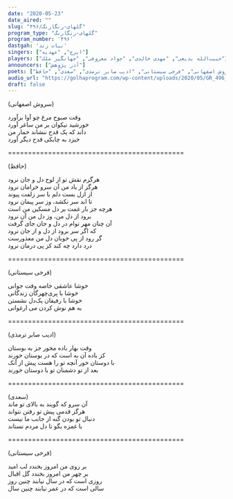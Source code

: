 ```yaml
---
date: "2020-05-23"
date_aired: ""
slug: "گلهای-رنگارنگ/۴۹۶"
program_type: "گلهای-رنگارنگ"
program_number: '۴۹۶'
dastgah: 'بیات زند'
singers: ["ایرج", "عهدیه"]
players: ["حبیب‌الله بدیعی", "مهدی خالدی", "جواد معروفی", "جهانگیر ملک"]
announcers: ["آذر پژوهش"]
poets: ["سروش اصفهانی", "فرخی سیستانی", "ادیب صابر ترمذی", "سعدی", "حافظ"]
audio_url: "https://golhaprogram.com/wp-content/uploads/2020/05/GR_496_Ahdieh_Iraj.mp3"
draft: false
---
```


(سروش اصفهانی)  

وقت صبوح مرغ چو آوا برآورد  
خورشید نیکوان بر من ساغر آورد  
داند که یک قدح ننشاند خمار من  
خیزد به چابکی قدح دیگر آورد  

============================================  

(حافظ)  

هرگزم نقش تو از لوح دل و جان نرود  
هرگز از یاد من آن سرو خرامان نرود  
از ازل بست دلم با سر زلفت پیوند  
تا ابد سر نکشد، وز سر پیمان نرود  
هرچه جز بار غمت بر دل مسکین من است  
برود از دل من، وز دل من آن نرود  
آن چنان مهر توام در دل و جان جای گرفت  
که اگر سر برود از دل و از جان نرود  
گر رود از پی خوبان دل من معذورست  
درد دارد چه کند کز پی درمان نرود  

============================================  

(فرخی سیستانی)  

خوشا عاشقی خاصه وقت جوانی  
خوشا با پری‌چهرگان زندگانی  
خوشا با رفیقان یک‌دل نشستن  
به هم نوش کردن می ارغوانی  

============================================  

(ادیب صابر ترمذی)  

وقت بهار باده مخور جز به بوستان  
کز باده آن به است که در بوستان خورند  
با دوستان خور آنچه تو را هست پیش از آنک  
بعد از تو دشمنان تو با دوستان خورند  

============================================  

(سعدی)  
آن سرو که گویند به بالای تو ماند  
هرگز قدمی پیش تو رفتن نتواند  
دنبال تو بودن گنه از جانب ما نیست  
با غمزه بگو تا دل مردم نستاند  

============================================  

(فرخی سیستانی)  

بر روی من امروز بخندد لب امید  
بر چهر من امروز بخندد گل اقبال  
روزی است که در سال نیابند چنین روز  
سالی است که در عمر نیابند چنین سال  
